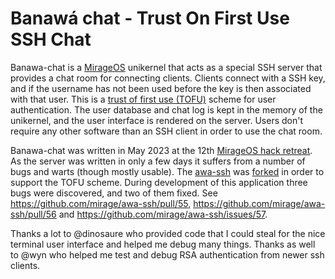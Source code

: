 # Banawá chat - Trust On First Use SSH Chat

Banawa-chat is a [MirageOS](https://mirage.io/) unikernel that acts as a special SSH server that provides a chat room for connecting clients.
Clients connect with a SSH key, and if the username has not been used before the key is then associated with that user.
This is a [trust of first use (TOFU)](https://en.wikipedia.org/wiki/Trust_on_first_use) scheme for user authentication.
The user database and chat log is kept in the memory of the unikernel, and the user interface is rendered on the server.
Users don't require any other software than an SSH client in order to use the chat room.

Banawa-chat was written in May 2023 at the 12th [MirageOS hack retreat](http://retreat.mirage.io/).
As the server was written in only a few days it suffers from a number of bugs and warts (though mostly usable).
The [awa-ssh](https://github.com/mirage/awa-ssh) was [forked](https://github.com/sorbusursina/banawa-ssh) in order to support the TOFU scheme.
During development of this application three bugs were discovered, and two of them fixed.
See https://github.com/mirage/awa-ssh/pull/55, https://github.com/mirage/awa-ssh/pull/56 and https://github.com/mirage/awa-ssh/issues/57.

Thanks a lot to @dinosaure who provided code that I could steal for the nice terminal user interface and helped me debug many things.
Thanks as well to @wyn who helped me test and debug RSA authentication from newer ssh clients.

